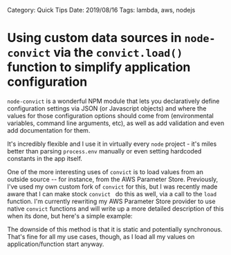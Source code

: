 Category: Quick Tips
Date: 2019/08/16
Tags: lambda, aws, nodejs



# Using custom data sources in `node-convict`  via the `convict.load()` function to simplify application configuration

`node-convict` is a wonderful NPM module that lets you declaratively define configuration settings via JSON (or Javascript objects) and where the values for those configuration options should come from (environmental variables, command line arguments, etc), as well as add validation and even add documentation for them. 

It's incredibly flexible and I use it in virtually every `node` project - it's miles better than parsing `process.env` manually or even setting hardcoded constants in the app itself.

One of the more interesting uses of `convict` is to load values from an outside source -- for instance, from the AWS Parameter Store. Previously, I've used my own custom fork of `convict` for this, but I was recently made aware that I can make stock `convict ` do this as well, via a call to the `load` function. I'm currently rewriting my AWS Parameter Store provider to use native `convict` functions and will write up a more detailed description of this when its done, but here's a simple example:

<script src="https://embed.runkit.com" data-element-id="my-element"></script>

The downside of this method is that it is static and potentially synchronous. That's fine for all my use cases, though, as I load all my values on application/function start anyway.